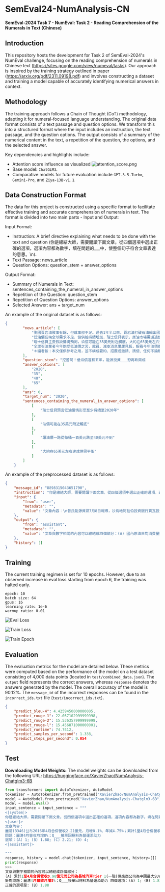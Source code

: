 # SemEval24-NumAnalysis-CN
**SemEval-2024 Task 7 - NumEval: Task 2 - Reading Comprehension of the Numerals in Text (Chinese)**

## Introduction
This repository hosts the development for Task 2 of SemEval-2024's NumEval challenge, focusing on the reading comprehension of numerals in Chinese text (https://sites.google.com/view/numeval/tasks). Our approach is inspired by the training strategy outlined in paper (https://arxiv.org/pdf/2311.09198.pdf) and involves constructing a dataset and training a model capable of accurately identifying numerical answers in context.

## Methodology
The training approach follows a Chain of Thought (CoT) methodology, adapting it for numeral-focused language understanding. The original data format consists of a text passage and question options. We transform this into a structured format where the input includes an instruction, the text passage, and the question options. The output consists of a summary of the numerical content in the text, a repetition of the question, the options, and the selected answer.

Key dependencies and highlights include:
- Attention score influence as visualized
![attention_score.png](image/heatmap_attention_score.png)
- Base model: `ChatGLM3`.
- Comparative models for future evaluation include `GPT-3.5-Turbo`, `Gemini-Pro`, and `Ziya-13B-v1.1`.

## Data Construction Format
The data for this project is constructed using a specific format to facilitate effective training and accurate comprehension of numerals in text. The format is divided into two main parts - Input and Output:

Input Format:
- Instruction: A brief directive explaining what needs to be done with the text and question (你是總結大師，需要閱讀下面文章，從四個選項中選出正確的選項，選項內容都為數字，填在問題的___中，使整個句子符合文章表達的意思。\n).
- Text Passage: news_article
- Question Options: question_stem + answer_options

Output Format:
- Summary of Numerals in Text: sentences_containing_the_numeral_in_answer_options
- Repetition of the Question: question_stem
- Repetition of Question Options: answer_options
- Selected Answer: ans + target_num

An example of the original dataset is as follows:
```json
{
        "news_article": [
            "美國頁岩油敗事有餘，但成事卻不足。過去1年半以來，頁岩油打破石油輸出國組織（OPEC）壟佔的局面，讓油價一路從每桶一百美元跌至40美元不到。不過，頁岩油開始減產後卻無法即時令油價起死回升，瑞士信貸預言低油價情形恐至少持續至2020年。",
            "低油價反映全球需求不足，但供給持續增加，瑞士信貸表示，原油市場需透過低油價的市場力量，一方面刺激需求、另一方面抑制產出來達成供需再平衡。（BusinessInsider）",
            "瑞士信貸主要假設情境預測，油價可能在35美元附近觸底，大約在65美元左右達成供需平衡，不過期間的不確定風險仍然很多。",
            "全球石油業者今年飽受低油價之苦，裁員、減支消息屢屢見報，眼看今年油價復甦無望，法國Total與英國BP等石油公司都將被迫再次勒緊褲袋。據能源顧問公司Rystad Energy估計，今年全球石油天然氣業者資本支出將再砍22%，成為六年新低的5,220億美元。（路透社）",
            "＊編者按：本文僅供參考之用，並不構成要約、招攬或邀請、誘使、任何不論種類或形式之申述或訂立任何建議及推薦，讀者務請運用個人獨立思考能力，自行作出投資決定，如因相關建議招致損失，概與《精實財經媒體》、編者及作者無涉。"
        ],
        "question_stem": "挖苦阿！低油價還有五年，能源投資___恐再砍兩成                                                       ",
        "answer_options": [
            "2020",
            "35",
            "40",
            "65"
        ],
        "ans": 0,
        "target_num": "2020",
        "sentences_containing_the_numeral_in_answer_options": [
            [
                "瑞士信貸預言低油價情形恐至少持續至2020年"
            ],
            [
                "油價可能在35美元附近觸底"
            ],
            [
                "讓油價一路從每桶一百美元跌至40美元不到"
            ],
            [
                "大約在65美元左右達成供需平衡"
            ]
        ]
    }
```

An example of the preprocessed dataset is as follows:
```json
{
    "message_id": "8898315043651790",
    "instruction": "你是總結大師，需要閱讀下面文章，從四個選項中選出正確的選項，選項內容都為數字，填在問題的___中，使整個句子符合文章表達的意思。\n",
    "input": {
        "from": "user",
        "metadata": "",
        "value": "文章內容：\n普氏能源資訊7月8日報導，沙烏地阿拉伯投資銀行賈瓦投資公司（Jadwa Investment）報告表示，沙國第二季原油日均加工量年增每日23.5萬桶或12%，主要因為該國延布煉油廠（Yasref）量產至完全產能（每日40萬桶）的帶動，並預估今年第三季的原油加工量可以達到每日300萬桶。延步煉油廠是由沙國國家石油公司（Saudi Aramco）持股62.5%，以及大陸中石化（Sinopec）持股37.5%的合資企業。沙國國內原油需求增加可能會減損其出口能力。 賈瓦投資表示，沙國第二季的原油日產量年增6%至1,030萬桶，2015全年日均產量預估為980萬桶，日均出口量預估持平於700萬桶，國內原油日均消費量則預估為270萬桶。沙烏地阿拉伯國家石油公司執行理事Ahmed Al-Subaey表示，沙國原油日產量處於歷史最高水平，同時，由於夏季用電高峰的到來，沙國國內原油消耗也達到高峰；儘管如此，以沙國現有的儲量和產能，完全可以進一步提升產量，滿足全球範圍內原油需求增長。 根據美國能源部，沙國是全球最大的原油出口國，並且擁有全球最高的原油產能，其證實石油儲量佔全球的16%。沙國有半數的石油儲量位於該國最大的八處油田當中，其中加瓦爾油田（Ghawar）是世界最大油田，儲量達到750億桶，在全球僅次於七個國家。沙國也擁有全球第五大的天然氣儲量，但該國天然氣的產量有限。 普氏能源資訊7月6日公佈的調查顯示，石油輸出國組織（OPEC）6月份原油日產量較前月增加17萬桶達到3,128萬桶，為連續第四個月增加，並且創下2012年8月以來的近三年新高，主要是受到沙烏地阿拉伯以及伊拉克產量增長的帶動。6月份，沙國原油日產量持續增加至1,035萬桶，因該國夏季的用電高峰帶動石油發電的需求增加、國內煉油廠新增產能需求更多的原油，以及沙國在國際市場上持續捍衛其出口份額的影響。 \n問題：沙國Q3國內原油加工量預估將達每日___萬桶\n選項：(A) 270; (B) 300; (C) 40; (D) 62.5; \n"
    },
    "output": {
        "from": "assistant",
        "metadata": "",
        "value": "文章與數字相關的內容可以總結成四個部分：(A) 國內原油日均消費量則預估為270萬桶; (B) 並預估今年第三季的原油加工量可以達到每日300萬桶; (C) 主要因為該國延布煉油廠（Yasref）量產至完全產能（每日40萬桶）的帶動; (D) 延步煉油廠是由沙國國家石油公司（Saudi Aramco）持股62.5%; 針對問題：沙國Q3國內原油加工量預估將達每日___萬桶 四個選項：(A) 270; (B) 300; (C) 40; (D) 62.5;  \n正確的選項是: (B) 300"
    },
    "history": []
}
```

## Training
The current training regimen is set for 10 epochs. However, due to an observed increase in eval loss starting from epoch 6, the training was halted early. 
```text
epoch: 10
batch size: 64
gpus: 16
learning rate: 1e-6
warmup ratio: 0.01
```
![Eval Loss](image/eval_loss)

![Train Loss](image/train_loss)

![Train Epoch](image/train_epoch)

## Evaluation
The evaluation metrics for the model are detailed below. These metrics were computed based on the performance of the model on a test dataset consisting of 4,000 data points (located in `test/combined_data.json`). The `output` field represents the correct answers, whereas `response` denotes the answers generated by the model. The overall accuracy of the model is 90.12%. The `message_id` of the incorrect responses can be found in the `incorrect_ids.txt` file (`test/incorrect_ids.txt`).

```json
{
    "predict_bleu-4": 4.4259450000000005,
    "predict_rouge-1": 22.057102999999998,
    "predict_rouge-2": 15.536357999999998,
    "predict_rouge-l": 15.456871000000001,
    "predict_runtime": 74.7412,
    "predict_samples_per_second": 1.338,
    "predict_steps_per_second": 0.054
}
```

## Test
**Downloading Model Weights:** The model weights can be downloaded from the following URL: 
https://huggingface.co/XavierZhao/NumAnalysis-Chatglm3-6B

```python
from transformers import AutoTokenizer, AutoModel
tokenizer = AutoTokenizer.from_pretrained("XavierZhao/NumAnalysis-Chatglm3-6B", trust_remote_code=True)
model = AutoModel.from_pretrained("XavierZhao/NumAnalysis-Chatglm3-6B", trust_remote_code=True, device='cuda')
model = model.eval()
input_sentence = input_sentence = """
<|system|>
你是總結大師，需要閱讀下面文章，從四個選項中選出正確的選項，選項內容都為數字，填在問題的___中，使整個句子符合文章表達的意思。
<|user|>
文章內容：
麗清(3346)公布2016年4月合併營收2.21億元，月增8.1%、年減4.75%；累計1至4月合併營收8.98億元、年減1.88%。麗清表示，4月雖受清明連假致使工作天數較少，但營收表現仍較上月成長，在於主要客戶長城汽車4月在中國新車市場保持熱銷，而公司為長城汽車Tier 1(一階)供應商，因此，在長城汽車保持良好銷售表現下，亦帶動整體備貨力道持續增溫。展望第二季，麗清保持審慎樂觀看法；公司表示，第一季部分客戶訂單遞延，預期在第二季起將逐步恢復正常，可望為營運表現增添助力；此外，中國新車銷售市場在購置稅減半政策下，使得小車與售價較低的中國自主品牌車廠展現良好銷售表現，成為帶動整體中國新車市場的主要成長動力。麗清表示，公司為中國最大SUV品牌車廠長城汽車之Tier 1供應商，並供應長城汽車全車系LED車燈產品，可望隨著長城汽車持續推出更多購車優惠、刺激銷量表現下，創造未來整體營運逐季成長的動力；此外，旗下主要客戶尚包括上海小糸、廣州小糸等中國主要Tier 1車燈供應商，合計市占率達三成，隨著各品牌車廠針對汽車電子朝向安全、智慧化以及節能減碳的配備趨勢不變，將有助公司掌握良好的訂單能見度，並站穩中國最大LED車燈廠地位。
問題：麗清4月營收月增8%；Q___接單回穩料為營運添助力
選項：(A) 1; (B) 1.88; (C) 2.21; (D) 4; 
<|assistant|>

"""
response, history = model.chat(tokenizer, input_sentence, history=[])
print(response)
>>>
文章與數字相關的內容可以總結成四個部分：
(A) 累計1至4月合併營收8.98億元而公司為長城汽車Tier 1(一階)供應商公司為中國最大SUV品牌車廠長城汽車之Tier 1供應商廣州小糸等中國主要Tier 1車燈供應商; (B) 年減1.88%; (C) 麗清(3346)公布2016年4月合併營收2.21億元; (D) 麗清(3346)公布2016年4月合併營收2.21億元累計1至4月合併營收8.98億元4月雖受清明連假致使工作天數較少在於主要客戶長城汽車4月在中國新車市場保持熱銷;
針對問題：麗清4月營收月增8%；Q___接單回穩料為營運添助力 四個選項：(A) 1; (B) 1.88; (C) 2.21; (D) 4;
正確的選項是: (B) 1.88
```